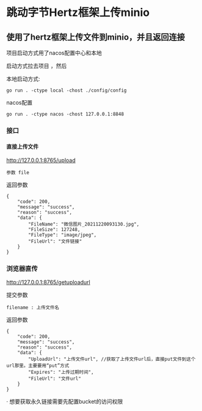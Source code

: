 # 跳动字节Hertz框架上传minio

## 使用了hertz框架上传文件到minio，并且返回连接

项目启动方式用了nacos配置中心和本地

启动方式拉去项目 ，然后

 本地启动方式:
```
go run . -ctype local -chost ./config/config
```

nacos配置

```
go run . -ctype nacos -chost 127.0.0.1:8848
```

### 接口

#### 直接上传文件

http://127.0.0.1:8765/upload

```参数 file```

返回参数

```
{
    "code": 200,
    "message": "success",
    "reason": "success",
    "data": {
        "FileName": "微信图片_20211220093130.jpg",
        "FileSize": 127248,
        "FileType": "image/jpeg",
        "FileUrl": "文件链接"
    }
}
```

### 浏览器直传

http://127.0.0.1:8765/getuploadurl

提交参数
```
filename : 上传文件名
```

返回参数
```
{
    "code": 200,
    "message": "success",
    "reason": "success",
    "data": {
        "UploadUrl": "上传文件url", //获取了上传文件url后，直接put文件到这个url那里。主要要用“put”方式
        "Expires": "上传过期时间",
        "FileUrl": "文件url"
    }
}
```


· 想要获取永久链接需要先配置bucket的访问权限


###